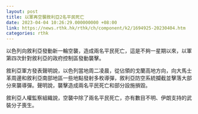 ```yaml
---
layout: post
title: 以軍再空襲敘利亞2名平民死亡
date: 2023-04-04 10:26:29.000000000 +08:00
link: https://news.rthk.hk/rthk/ch/component/k2/1694925-20230404.htm
categories: rthk
---
```


以色列向敘利亞發動新一輪空襲，造成兩名平民死亡，這是不夠一星期以來，以軍第四次針對敘利亞的政府控制區發動襲擊。

敘利亞軍方發表聲明說，以色列當地周二凌晨，從佔領的戈蘭高地方向，向大馬士革周邊和敘利亞南部地區一些地點發射多枚導彈，敘利亞防空系統攔截並擊落大部分來襲導彈。聲明說，襲擊造成兩名平民死亡和部分設施損毀。

敘利亞人權監察組織說，空襲中除了兩名平民死亡，亦有數目不明、伊朗支持的武裝分子喪生。
